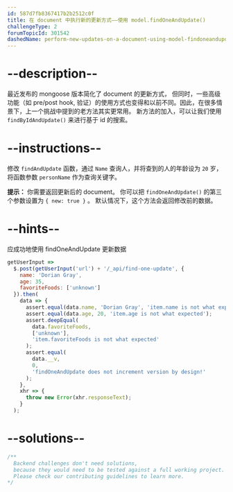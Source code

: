 ```yaml
---
id: 587d7fb8367417b2b2512c0f
title: 在 document 中执行新的更新方式——使用 model.findOneAndUpdate()
challengeType: 2
forumTopicId: 301542
dashedName: perform-new-updates-on-a-document-using-model-findoneandupdate
---
```


# --description--

最近发布的 mongoose 版本简化了 document 的更新方式， 但同时，一些高级功能（如 pre/post hook, 验证）的使用方式也变得和以前不同。因此，在很多情景下，上一个挑战中提到的老方法其实更常用。 新方法的加入，可以让我们使用 `findByIdAndUpdate()` 来进行基于 id 的搜索。

# --instructions--

修改 `findAndUpdate` 函数，通过 `Name` 查询人，并将查到的人的年龄设为 `20` 岁， 将函数参数 `personName` 作为查询关键字。

**提示：** 你需要返回更新后的 document。 你可以把 `findOneAndUpdate()` 的第三个参数设置为 `{ new: true }` 。 默认情况下，这个方法会返回修改前的数据。

# --hints--

应成功地使用 findOneAndUpdate 更新数据

```js
getUserInput =>
  $.post(getUserInput('url') + '/_api/find-one-update', {
    name: 'Dorian Gray',
    age: 35,
    favoriteFoods: ['unknown']
  }).then(
    data => {
      assert.equal(data.name, 'Dorian Gray', 'item.name is not what expected');
      assert.equal(data.age, 20, 'item.age is not what expected');
      assert.deepEqual(
        data.favoriteFoods,
        ['unknown'],
        'item.favoriteFoods is not what expected'
      );
      assert.equal(
        data.__v,
        0,
        'findOneAndUpdate does not increment version by design!'
      );
    },
    xhr => {
      throw new Error(xhr.responseText);
    }
  );
```

# --solutions--

```js
/**
  Backend challenges don't need solutions, 
  because they would need to be tested against a full working project. 
  Please check our contributing guidelines to learn more.
*/
```
